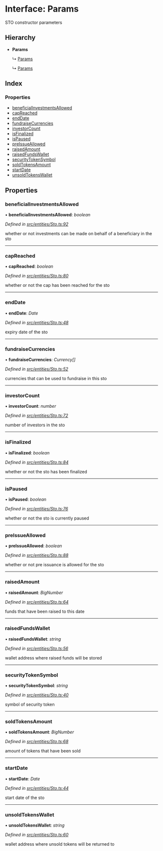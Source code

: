 # Interface: Params

STO constructor parameters

## Hierarchy

* **Params**

  ↳ [Params](_entities_simplesto_.params.md)

  ↳ [Params](_entities_tieredsto_.params.md)

## Index

### Properties

* [beneficialInvestmentsAllowed](_entities_sto_.params.md#beneficialinvestmentsallowed)
* [capReached](_entities_sto_.params.md#capreached)
* [endDate](_entities_sto_.params.md#enddate)
* [fundraiseCurrencies](_entities_sto_.params.md#fundraisecurrencies)
* [investorCount](_entities_sto_.params.md#investorcount)
* [isFinalized](_entities_sto_.params.md#isfinalized)
* [isPaused](_entities_sto_.params.md#ispaused)
* [preIssueAllowed](_entities_sto_.params.md#preissueallowed)
* [raisedAmount](_entities_sto_.params.md#raisedamount)
* [raisedFundsWallet](_entities_sto_.params.md#raisedfundswallet)
* [securityTokenSymbol](_entities_sto_.params.md#securitytokensymbol)
* [soldTokensAmount](_entities_sto_.params.md#soldtokensamount)
* [startDate](_entities_sto_.params.md#startdate)
* [unsoldTokensWallet](_entities_sto_.params.md#unsoldtokenswallet)

## Properties

###  beneficialInvestmentsAllowed

• **beneficialInvestmentsAllowed**: *boolean*

*Defined in [src/entities/Sto.ts:92](https://github.com/PolymathNetwork/polymath-sdk/blob/fb8c7c9/src/entities/Sto.ts#L92)*

whether or not investments can be made on behalf of a beneficiary in the sto

___

###  capReached

• **capReached**: *boolean*

*Defined in [src/entities/Sto.ts:80](https://github.com/PolymathNetwork/polymath-sdk/blob/fb8c7c9/src/entities/Sto.ts#L80)*

whether or not the cap has been reached for the sto

___

###  endDate

• **endDate**: *Date*

*Defined in [src/entities/Sto.ts:48](https://github.com/PolymathNetwork/polymath-sdk/blob/fb8c7c9/src/entities/Sto.ts#L48)*

expiry date of the sto

___

###  fundraiseCurrencies

• **fundraiseCurrencies**: *Currency[]*

*Defined in [src/entities/Sto.ts:52](https://github.com/PolymathNetwork/polymath-sdk/blob/fb8c7c9/src/entities/Sto.ts#L52)*

currencies that can be used to fundraise in this sto

___

###  investorCount

• **investorCount**: *number*

*Defined in [src/entities/Sto.ts:72](https://github.com/PolymathNetwork/polymath-sdk/blob/fb8c7c9/src/entities/Sto.ts#L72)*

number of investors in the sto

___

###  isFinalized

• **isFinalized**: *boolean*

*Defined in [src/entities/Sto.ts:84](https://github.com/PolymathNetwork/polymath-sdk/blob/fb8c7c9/src/entities/Sto.ts#L84)*

whether or not the sto has been finalized

___

###  isPaused

• **isPaused**: *boolean*

*Defined in [src/entities/Sto.ts:76](https://github.com/PolymathNetwork/polymath-sdk/blob/fb8c7c9/src/entities/Sto.ts#L76)*

whether or not the sto is currently paused

___

###  preIssueAllowed

• **preIssueAllowed**: *boolean*

*Defined in [src/entities/Sto.ts:88](https://github.com/PolymathNetwork/polymath-sdk/blob/fb8c7c9/src/entities/Sto.ts#L88)*

whether or not pre issuance is allowed for the sto

___

###  raisedAmount

• **raisedAmount**: *BigNumber*

*Defined in [src/entities/Sto.ts:64](https://github.com/PolymathNetwork/polymath-sdk/blob/fb8c7c9/src/entities/Sto.ts#L64)*

funds that have been raised to this date

___

###  raisedFundsWallet

• **raisedFundsWallet**: *string*

*Defined in [src/entities/Sto.ts:56](https://github.com/PolymathNetwork/polymath-sdk/blob/fb8c7c9/src/entities/Sto.ts#L56)*

wallet address where raised funds will be stored

___

###  securityTokenSymbol

• **securityTokenSymbol**: *string*

*Defined in [src/entities/Sto.ts:40](https://github.com/PolymathNetwork/polymath-sdk/blob/fb8c7c9/src/entities/Sto.ts#L40)*

symbol of security token

___

###  soldTokensAmount

• **soldTokensAmount**: *BigNumber*

*Defined in [src/entities/Sto.ts:68](https://github.com/PolymathNetwork/polymath-sdk/blob/fb8c7c9/src/entities/Sto.ts#L68)*

amount of tokens that have been sold

___

###  startDate

• **startDate**: *Date*

*Defined in [src/entities/Sto.ts:44](https://github.com/PolymathNetwork/polymath-sdk/blob/fb8c7c9/src/entities/Sto.ts#L44)*

start date of the sto

___

###  unsoldTokensWallet

• **unsoldTokensWallet**: *string*

*Defined in [src/entities/Sto.ts:60](https://github.com/PolymathNetwork/polymath-sdk/blob/fb8c7c9/src/entities/Sto.ts#L60)*

wallet address where unsold tokens will be returned to
